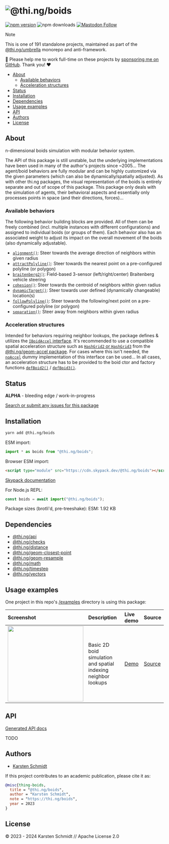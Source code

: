 <!-- This file is generated - DO NOT EDIT! -->
<!-- Please see: https://github.com/thi-ng/umbrella/blob/develop/CONTRIBUTING.md#changes-to-readme-files -->
# ![@thi.ng/boids](https://media.thi.ng/umbrella/banners-20230807/thing-boids.svg?783d6098)

[![npm version](https://img.shields.io/npm/v/@thi.ng/boids.svg)](https://www.npmjs.com/package/@thi.ng/boids)
![npm downloads](https://img.shields.io/npm/dm/@thi.ng/boids.svg)
[![Mastodon Follow](https://img.shields.io/mastodon/follow/109331703950160316?domain=https%3A%2F%2Fmastodon.thi.ng&style=social)](https://mastodon.thi.ng/@toxi)

> [!NOTE]
> This is one of 191 standalone projects, maintained as part
> of the [@thi.ng/umbrella](https://github.com/thi-ng/umbrella/) monorepo
> and anti-framework.
>
> 🚀 Please help me to work full-time on these projects by [sponsoring me on
> GitHub](https://github.com/sponsors/postspectacular). Thank you! ❤️

- [About](#about)
  - [Available behaviors](#available-behaviors)
  - [Acceleration structures](#acceleration-structures)
- [Status](#status)
- [Installation](#installation)
- [Dependencies](#dependencies)
- [Usage examples](#usage-examples)
- [API](#api)
- [Authors](#authors)
- [License](#license)

## About

n-dimensional boids simulation with modular behavior system.

The API of this package is still unstable, but the underlying implementations
have been used in many of the author's projects since ~2005... The agent/boid
behaviors are fully modular and can be highly customized via the given
parameters (which can also be dynamically/spatially adjusted). As with other
thi.ng packages, the visual representation of the boids is entirely separate and
out of scope of this package. This package only deals with the simulation of
agents, their behavioral aspects and essentially only processes points in space
(and their directions, forces)...

### Available behaviors

The following behavior building blocks are provided. All of them can be freely
combined (incl. multiple instances with different configurations) and assigned
to individual boids (or groups of them). Each behavior also has an associated
weight to adjust its impact on the overall movement of the boids (also
dynamically adjustable).

- [`alignment()`](https://docs.thi.ng/umbrella/boids/functions/alignment.html):
  Steer towards the average direction of neighbors within given radius
- [`attractPolyline()`](https://docs.thi.ng/umbrella/boids/functions/attractPolyline.html):
  Steer towards the nearest point on a pre-configured polyline (or polygon)
- [`braitenberg2()`](https://docs.thi.ng/umbrella/boids/functions/braitenberg2.html):
  Field-based 3-sensor (left/right/center) Braitenberg vehicle steering
- [`cohesion()`](https://docs.thi.ng/umbrella/boids/functions/cohesion.html):
  Steer towards the centroid of neighbors within given radius
- [`dynamicTarget()`](https://docs.thi.ng/umbrella/boids/functions/dynamicTarget.html):
  Steer towards user defined (dynamically changeable) location(s)
- [`followPolyline()`](https://docs.thi.ng/umbrella/boids/functions/followPolyline.html):
  Steer towards the following/next point on a pre-configured polyline (or
  polygon)
- [`separation()`](https://docs.thi.ng/umbrella/boids/functions/separation.html):
  Steer away from neighbors within given radius

### Acceleration structures

Intended for behaviors requiring neighbor lookups, the package defines &
utilizes the [`IBoidAccel`
interface](https://docs.thi.ng/umbrella/boids/interfaces/IBoidAccel.html). It's
recommended to use a compatible spatial acceleration structure such as
[`HashGrid2` or
`HashGrid3`](https://docs.thi.ng/umbrella/geom-accel/classes/HashGrid2.html#queryNeighborhood)
from the [@thi.ng/geom-accel
package](https://github.com/thi-ng/umbrella/tree/develop/packages/geom-accel).
For cases where this isn't needed, the
[`noAccel`](https://docs.thi.ng/umbrella/boids/functions/noAccel.html) dummy
implementation of this interface can be used... In all cases, an acceleration
structure has to be provided to the boid ctor and factory functions
[`defBoid2()`](https://docs.thi.ng/umbrella/boids/functions/defBoid2.html) /
[`defBoid3()`](https://docs.thi.ng/umbrella/boids/functions/defBoid3.html).

## Status

**ALPHA** - bleeding edge / work-in-progress

[Search or submit any issues for this package](https://github.com/thi-ng/umbrella/issues?q=%5Bboids%5D+in%3Atitle)

## Installation

```bash
yarn add @thi.ng/boids
```

ESM import:

```ts
import * as boids from "@thi.ng/boids";
```

Browser ESM import:

```html
<script type="module" src="https://cdn.skypack.dev/@thi.ng/boids"></script>
```

[Skypack documentation](https://docs.skypack.dev/)

For Node.js REPL:

```js
const boids = await import("@thi.ng/boids");
```

Package sizes (brotli'd, pre-treeshake): ESM: 1.92 KB

## Dependencies

- [@thi.ng/api](https://github.com/thi-ng/umbrella/tree/develop/packages/api)
- [@thi.ng/checks](https://github.com/thi-ng/umbrella/tree/develop/packages/checks)
- [@thi.ng/distance](https://github.com/thi-ng/umbrella/tree/develop/packages/distance)
- [@thi.ng/geom-closest-point](https://github.com/thi-ng/umbrella/tree/develop/packages/geom-closest-point)
- [@thi.ng/geom-resample](https://github.com/thi-ng/umbrella/tree/develop/packages/geom-resample)
- [@thi.ng/math](https://github.com/thi-ng/umbrella/tree/develop/packages/math)
- [@thi.ng/timestep](https://github.com/thi-ng/umbrella/tree/develop/packages/timestep)
- [@thi.ng/vectors](https://github.com/thi-ng/umbrella/tree/develop/packages/vectors)

## Usage examples

One project in this repo's
[/examples](https://github.com/thi-ng/umbrella/tree/develop/examples)
directory is using this package:

| Screenshot                                                                                                         | Description                                                    | Live demo                                         | Source                                                                         |
|:-------------------------------------------------------------------------------------------------------------------|:---------------------------------------------------------------|:--------------------------------------------------|:-------------------------------------------------------------------------------|
| <img src="https://raw.githubusercontent.com/thi-ng/umbrella/develop/assets/examples/boid-basics.png" width="240"/> | Basic 2D boid simulation and spatial indexing neighbor lookups | [Demo](https://demo.thi.ng/umbrella/boid-basics/) | [Source](https://github.com/thi-ng/umbrella/tree/develop/examples/boid-basics) |

## API

[Generated API docs](https://docs.thi.ng/umbrella/boids/)

TODO

## Authors

- [Karsten Schmidt](https://thi.ng)

If this project contributes to an academic publication, please cite it as:

```bibtex
@misc{thing-boids,
  title = "@thi.ng/boids",
  author = "Karsten Schmidt",
  note = "https://thi.ng/boids",
  year = 2023
}
```

## License

&copy; 2023 - 2024 Karsten Schmidt // Apache License 2.0
